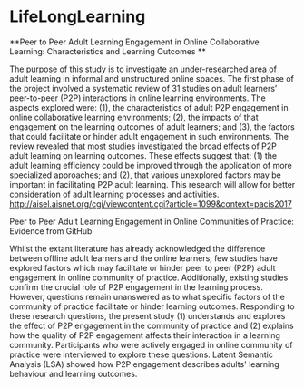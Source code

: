 # LifeLongLearning
**Peer to Peer Adult Learning Engagement in Online Collaborative Learning: Characteristics and Learning Outcomes **

The purpose of this study is to investigate an under-researched area of adult learning in informal and unstructured online spaces. The first phase of the project involved a systematic review of 31 studies on adult learners’ peer-to-peer (P2P) interactions in online learning environments. The aspects explored were: (1), the characteristics of adult P2P engagement in online collaborative learning environments; (2), the impacts of that engagement on the learning outcomes of adult learners; and (3), the factors that could facilitate or hinder adult engagement in such environments. The review revealed that most studies investigated the broad effects of P2P adult learning on learning outcomes. These effects suggest that: (1) the adult learning efficiency could be improved through the application of more specialized approaches; and (2), that various unexplored factors may be important in facilitating P2P adult learning. This research will allow for better consideration of adult learning processes and activities. http://aisel.aisnet.org/cgi/viewcontent.cgi?article=1099&context=pacis2017

Peer to Peer Adult Learning Engagement in Online Communities of Practice: Evidence from GitHub

Whilst the extant literature has already acknowledged the difference between offline adult learners and the online learners, few studies have explored factors which may facilitate or hinder peer to peer (P2P) adult engagement in online community of practice. Additionally, existing studies confirm the crucial role of P2P engagement in the learning process. However, questions remain unanswered as to what specific factors of the community of practice facilitate or hinder learning outcomes. Responding to these research questions, the present study (1) understands and explores the effect of P2P engagement in the community of practice and (2) explains how the quality of P2P engagement affects their interaction in a learning community. Participants who were actively engaged in online community of practice were interviewed to explore these questions. Latent Semantic Analysis (LSA) showed how P2P engagement describes adults' learning behaviour and learning outcomes.

